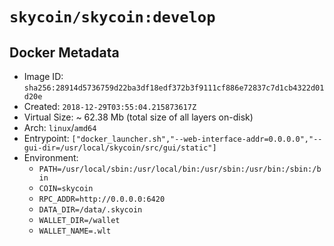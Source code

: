 # `skycoin/skycoin:develop`

## Docker Metadata

- Image ID: `sha256:28914d5736759d22ba3df18edf372b3f9111cf886e72837c7d1cb4322d01d20e`
- Created: `2018-12-29T03:55:04.215873617Z`
- Virtual Size: ~ 62.38 Mb
    (total size of all layers on-disk)
- Arch: `linux`/`amd64`
- Entrypoint: `["docker_launcher.sh","--web-interface-addr=0.0.0.0","--gui-dir=/usr/local/skycoin/src/gui/static"]`
- Environment:
    - `PATH=/usr/local/sbin:/usr/local/bin:/usr/sbin:/usr/bin:/sbin:/bin`
    - `COIN=skycoin`
    - `RPC_ADDR=http://0.0.0.0:6420`
    - `DATA_DIR=/data/.skycoin`
    - `WALLET_DIR=/wallet`
    - `WALLET_NAME=.wlt`

